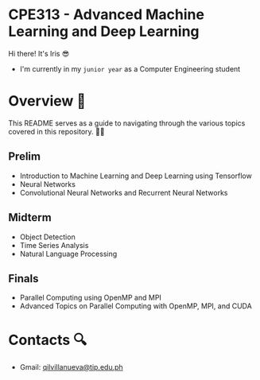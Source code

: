# CPE313 - Advanced Machine Learning and Deep Learning
Hi there! It's Iris :sunglasses:
* I'm currently in my ```junior year``` as a Computer Engineering student

# Overview :book:
This README serves as a guide to navigating through the various topics covered in this repository. :woman_technologist:
## Prelim
* Introduction to Machine Learning and Deep Learning using Tensorflow
* Neural Networks
* Convolutional Neural Networks and Recurrent Neural Networks
## Midterm
* Object Detection
* Time Series Analysis
* Natural Language Processing
## Finals
* Parallel Computing using OpenMP and MPI
* Advanced Topics on Parallel Computing with OpenMP, MPI, and CUDA

# Contacts :mag:
* Gmail: qilvillanueva@tip.edu.ph
